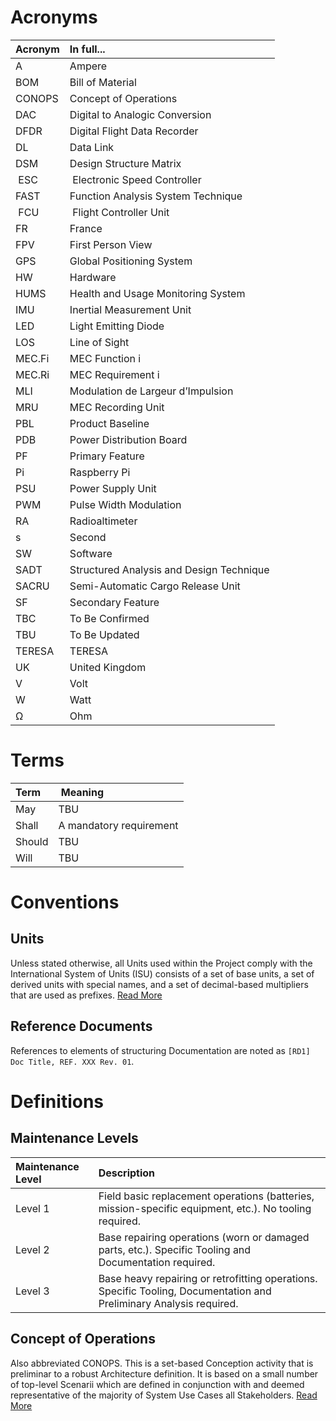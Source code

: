 # Acronyms
| Acronym | In full... |
| :--- | :--- |
| A | Ampere |
| BOM | Bill of Material |
| CONOPS | Concept of Operations |
| DAC | Digital to Analogic Conversion |
| DFDR | Digital Flight Data Recorder |
| DL | Data Link |
| DSM | Design Structure Matrix |
| ESC | Electronic Speed Controller |
| FAST | Function Analysis System Technique |
| FCU | Flight Controller Unit |
| FR | France |
| FPV | First Person View |
| GPS | Global Positioning System |
| HW | Hardware |
| HUMS | Health and Usage Monitoring System |
| IMU | Inertial Measurement Unit |
| LED | Light Emitting Diode |
| LOS | Line of Sight |
| MEC.Fi | MEC Function i |
| MEC.Ri | MEC Requirement i |
| MLI | Modulation de Largeur d’Impulsion |
| MRU | MEC Recording Unit |
| PBL | Product Baseline |
| PDB | Power Distribution Board |
| PF | Primary Feature |
| Pi | Raspberry Pi |
| PSU | Power Supply Unit |
| PWM | Pulse Width Modulation |
| RA | Radioaltimeter |
| s | Second |
| SW | Software |
| SADT | Structured Analysis and Design Technique |
| SACRU | Semi-Automatic Cargo Release Unit |
| SF | Secondary Feature |
| TBC | To Be Confirmed |
| TBU | To Be Updated |
| TERESA | TERESA |
| UK | United Kingdom |
| V | Volt |
| W | Watt |
| Ω | Ohm |


# Terms
| Term | Meaning |
| :--- | :--- |
| May | TBU |
| Shall | A mandatory requirement |
| Should | TBU |
| Will | TBU |


# Conventions
## Units
Unless stated otherwise, all Units used within the Project comply with the International System of Units (ISU) consists of a set of base units, a set of derived units with special names, and a set of decimal-based multipliers that are used as prefixes. [Read More](https://en.wikipedia.org/wiki/International_System_of_Units#Writing_unit_symbols_and_the_values_of_quantities)

## Reference Documents
References to elements of structuring Documentation are noted as `[RD1] Doc Title, REF. XXX Rev. 01`.


# Definitions
## Maintenance Levels
| Maintenance Level | Description |
| :--- | :--- |
| Level 1 | Field basic replacement operations (batteries, mission-specific equipment, etc.). No tooling required. |
| Level 2 | Base repairing operations (worn or damaged parts, etc.). Specific Tooling and Documentation required. |
| Level 3 | Base heavy repairing or retrofitting operations. Specific Tooling, Documentation and Preliminary Analysis required. |

## Concept of Operations
Also abbreviated CONOPS.
This is a set-based Conception activity that is preliminar to a robust Architecture definition. It is based on a small number of top-level Scenarii which are defined in conjunction with and deemed representative of the majority of System Use Cases all Stakeholders. [Read More](https://en.m.wikipedia.org/wiki/Concept_of_operations)
